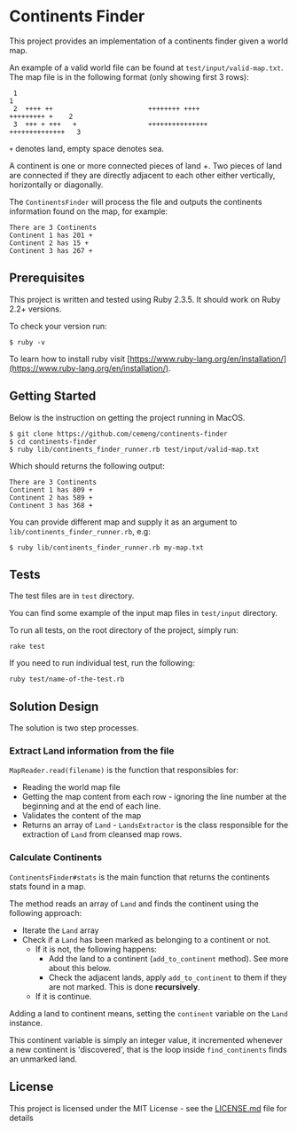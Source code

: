 # Continents Finder

This project provides an implementation of a continents finder given a world map.

An example of a valid world file can be found at ```test/input/valid-map.txt```.
The map file is in the following format (only showing first 3 rows):
```
 1                                                                                  1 
 2  ++++ ++                        ++++++++ ++++                     +++++++++ +    2 
 3  +++ + +++   +                  +++++++++++++++                 ++++++++++++++   3 
```

```+``` denotes land, empty space denotes sea.

A continent is one or more connected pieces of land +. Two pieces of land are connected if
they are directly adjacent to each other either vertically, horizontally or diagonally.

The ```ContinentsFinder``` will process the file and outputs the continents information found on the map,
for example:
```
There are 3 Continents
Continent 1 has 201 +
Continent 2 has 15 +
Continent 3 has 267 +
```

## Prerequisites

This project is written and tested using Ruby 2.3.5. It should work on Ruby 2.2+ versions.

To check your version run:
```
$ ruby -v
```

To learn how to install ruby visit [https://www.ruby-lang.org/en/installation/](https://www.ruby-lang.org/en/installation/).

## Getting Started

Below is the instruction on getting the project running in MacOS.

```
$ git clone https://github.com/cemeng/continents-finder
$ cd continents-finder
$ ruby lib/continents_finder_runner.rb test/input/valid-map.txt
```

Which should returns the following output:
```
There are 3 Continents
Continent 1 has 809 +
Continent 2 has 589 +
Continent 3 has 368 +
```

You can provide different map and supply it as an argument to ```lib/continents_finder_runner.rb```, e.g:
```
$ ruby lib/continents_finder_runner.rb my-map.txt
```

## Tests

The test files are in ```test``` directory.

You can find some example of the input map files in ```test/input``` directory.

To run all tests, on the root directory of the project, simply run:
```
rake test
```

If you need to run individual test, run the following:
```
ruby test/name-of-the-test.rb
```

## Solution Design

The solution is two step processes.

### Extract Land information from the file

```MapReader.read(filename)``` is the function that responsibles for:
* Reading the world map file
* Getting the map content from each row - ignoring the line number at the beginning and at the end of each line.
* Validates the content of the map
* Returns an array of ```Land``` - ```LandsExtractor``` is the class responsible for the extraction of ```Land``` from cleansed map rows.

### Calculate Continents

```ContinentsFinder#stats``` is the main function that returns the continents stats found in a map.

The method reads an array of ```Land``` and finds the continent using the following approach:
* Iterate the ```Land``` array
* Check if a ```Land``` has been marked as belonging to a continent or not.
  * If it is not, the following happens:
    * Add the land to a continent (```add_to_continent``` method). See more about this below.
    * Check the adjacent lands, apply ```add_to_continent``` to them if they are not marked.  This is done **recursively**.
  * If it is continue.

Adding a land to continent means, setting the ```continent``` variable on the ```Land``` instance.

This continent variable is simply an integer value, it incremented whenever a new continent is 'discovered', that is
the loop inside ```find_continents``` finds an unmarked land.

## License

This project is licensed under the MIT License - see the [LICENSE.md](LICENSE.md) file for details

